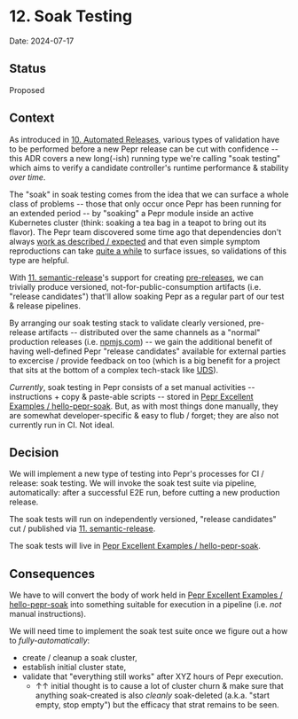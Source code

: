 # 12. Soak Testing

Date: 2024-07-17

## Status

Proposed

## Context

As introduced in [10. Automated Releases](./0010-automated-releases.md), various types of validation have to be performed before a new Pepr release can be cut with confidence -- this ADR covers a new long(-ish) running type we're calling "soak testing" which aims to verify a candidate controller's runtime performance & stability _over time_.

The "soak" in soak testing comes from the idea that we can surface a whole class of problems -- those that only occur once Pepr has been running for an extended period -- by "soaking" a Pepr module inside an active Kubernetes cluster (think: soaking a tea bag in a teapot to bring out its flavor). The Pepr team discovered some time ago that dependencies don't always [work as described / expected](https://github.com/kubernetes-client/javascript/issues/596) and that even simple symptom reproductions can take [quite a while](https://github.com/cmwylie19/peppr/issues/745) to surface issues, so validations of this type are helpful.

With [11. semantic-release](./0011-semantic-release.md)'s support for creating [pre-releases](https://semantic-release.gitbook.io/semantic-release/recipes/release-workflow/pre-releases), we can trivially produce versioned, not-for-public-consumption artifacts (i.e. "release candidates") that'll allow soaking Pepr as a regular part of our test & release pipelines.

By arranging our soak testing stack to validate clearly versioned, pre-release artifacts -- distributed over the same channels as a "normal" production releases (i.e. [npmjs.com](https://www.npmjs.com/package/pepr)) -- we gain the additional benefit of having well-defined Pepr "release candidates" available for external parties to excercise / provide feedback on too (which is a big benefit for a project that sits at the bottom of a complex tech-stack like [UDS](https://github.com/defenseunicorns/uds-core)).

_Currently_, soak testing in Pepr consists of a set manual activities -- instructions + copy & paste-able scripts -- stored in [Pepr Excellent Examples / hello-pepr-soak](https://github.com/cmwylie19/peppr-excellent-examples/tree/main/hello-pepr-soak). But, as with most things done manually, they are somewhat developer-specific & easy to flub / forget; they are also not currently run in CI.  Not ideal.


## Decision

We will implement a new type of testing into Pepr's processes for CI / release: soak testing. We will invoke the soak test suite via pipeline, automatically: after a successful E2E run, before cutting a new production release.

The soak tests will run on independently versioned, "release candidates" cut / published via [11. semantic-release](./0011-semantic-release.md).

The soak tests will live in [Pepr Excellent Examples / hello-pepr-soak](https://github.com/cmwylie19/peppr-excellent-examples/tree/main/hello-pepr-soak).


## Consequences

We have to will convert the body of work held in [Pepr Excellent Examples / hello-pepr-soak](https://github.com/cmwylie19/peppr-excellent-examples/tree/main/hello-pepr-soak) into something suitable for execution in a pipeline (i.e. _not_ manual instructions).

We will need time to implement the soak test suite once we figure out a how to _fully-automatically_:
- create / cleanup a soak cluster,
- establish initial cluster state,
- validate that "everything still works" after XYZ hours of Pepr execution.
    - &uarr;&uarr; initial thought is to cause a lot of cluster churn & make sure that anything soak-created is also _cleanly_ soak-deleted (a.k.a. "start empty, stop empty") but the efficacy that strat remains to be seen.
